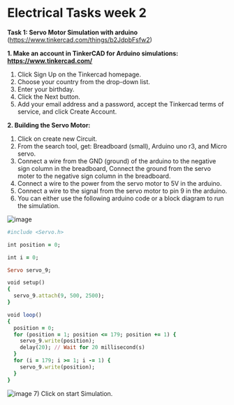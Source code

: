 # Electrical Tasks week 2
**Task 1: Servo Motor Simulation with arduino**  
(https://www.tinkercad.com/things/b2JdpbFsfw2)

**1. Make an account in TinkerCAD for Arduino simulations: https://www.tinkercad.com/**

  1) Click Sign Up on the Tinkercad homepage.
  2) Choose your country from the drop-down list.
  3) Enter your birthday. 
  4) Click the Next button.
  5) Add your email address and a password, accept the Tinkercad terms of service, and click Create Account.
  
  
**2. Building the Servo Motor:**

  1) Click on create new Circuit.
  2) From the search tool, get: Breadboard (small), Arduino uno r3, and Micro servo.
  3) Connect a wire from the GND (ground) of the arduino to the negative sign column in the breadboard, Connect the ground from the servo moter to the negative sign column in the breadboard.
  4) Connect a wire to the power from the servo motor to 5V in the arduino.
  5) Connect a wire to the signal from the servo motor to pin 9 in the arduino.
  6) You can either use the following arduino code or a block diagram to run the simulation.
  
  ![image](https://user-images.githubusercontent.com/108147030/179870748-6e96544a-ab81-48e7-b874-f8d47a334a84.png)


```ruby
#include <Servo.h>

int position = 0;

int i = 0;

Servo servo_9;

void setup()
{
  servo_9.attach(9, 500, 2500);
}

void loop()
{
  position = 0;
  for (position = 1; position <= 179; position += 1) {
    servo_9.write(position);
    delay(20); // Wait for 20 millisecond(s)
  }
  for (i = 179; i >= 1; i -= 1) {
    servo_9.write(position);
  }
}
  ```
  ![image](https://user-images.githubusercontent.com/108147030/179791824-f81a187b-b5d3-4e64-a53e-bab70c83a9e1.png)
7) Click on start Simulation.
